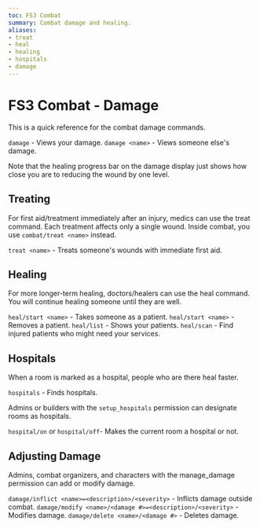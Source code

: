 ```yaml
---
toc: FS3 Combat
summary: Combat damage and healing.
aliases:
- treat
- heal
- healing
- hospitals
- damage
---
```

# FS3 Combat - Damage

This is a quick reference for the combat damage commands.
 
`damage` - Views your damage. 
`damage <name>` - Views someone else's damage.

Note that the healing progress bar on the damage display just shows how close you are to reducing the wound by one level. 

## Treating

For first aid/treatment immediately after an injury, medics can use the treat command.  Each treatment affects only a single wound.  Inside combat, you use `combat/treat <name>` instead.

`treat <name>` - Treats someone's wounds with immediate first aid.

## Healing

For more longer-term healing, doctors/healers can use the heal command.  You will continue healing someone until they are well.  

`heal/start <name>` - Takes someone as a patient.
`heal/start <name>` - Removes a patient.
`heal/list` - Shows your patients.
`heal/scan` - Find injured patients who might need your services.

## Hospitals

When a room is marked as a hospital, people who are there heal faster.  

`hospitals` - Finds hospitals.

Admins or builders with the `setup_hospitals` permission can designate rooms as hospitals.

`hospital/on` or `hospital/off`- Makes the current room a hospital or not.

## Adjusting Damage

Admins, combat organizers, and characters with the manage_damage permission can add or modify damage.

`damage/inflict <name>=<description>/<severity>` - Inflicts damage outside combat.
`damage/modify <name>/<damage #>=<description>/<severity>` - Modifies damage.
`damage/delete <name>/<damage #>` - Deletes damage.